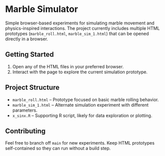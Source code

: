# Marble Simulator

Simple browser-based experiments for simulating marble movement and physics-inspired interactions. The project currently includes multiple HTML prototypes (`marble_roll.html`, `marble_sim_1.html`) that can be opened directly in a browser.

## Getting Started

1. Open any of the HTML files in your preferred browser.
2. Interact with the page to explore the current simulation prototype.

## Project Structure

- `marble_roll.html` – Prototype focused on basic marble rolling behavior.
- `marble_sim_1.html` – Alternate simulation experiment with different parameters.
- `x_sinx.R` – Supporting R script, likely for data exploration or plotting.

## Contributing

Feel free to branch off `main` for new experiments. Keep HTML prototypes self-contained so they can run without a build step.
